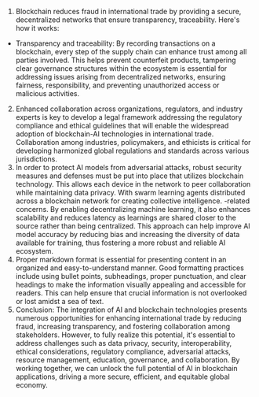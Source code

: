 1. Blockchain reduces fraud in international trade by providing a secure, decentralized networks that ensure transparency, traceability. Here's how it works:

- Transparency and traceability: By recording transactions on a blockchain, every step of the supply chain can enhance trust among all parties involved. This helps prevent counterfeit products, tampering clear governance structures within the ecosystem is essential for addressing issues arising from decentralized networks, ensuring fairness, responsibility, and preventing unauthorized access or malicious activities.

2. Enhanced collaboration across organizations, regulators, and industry experts is key to develop a legal framework addressing the regulatory compliance and ethical guidelines that will enable the widespread adoption of blockchain-AI technologies in international trade. Collaboration among industries, policymakers, and ethicists is critical for developing harmonized global regulations and standards across various jurisdictions.
3. In order to protect AI models from adversarial attacks, robust security measures and defenses must be put into place that utilizes blockchain technology. This allows each device in the network to peer collaboration while maintaining data privacy. With swarm learning agents distributed across a blockchain network for creating collective intelligence.
-related concerns. By enabling decentralizing machine learning, it also enhances scalability and reduces latency as learnings are shared closer to the source rather than being centralized. This approach can help improve AI model accuracy by reducing bias and increasing the diversity of data available for training, thus fostering a more robust and reliable AI ecosystem.
4. Proper markdown format is essential for presenting content in an organized and easy-to-understand manner. Good formatting practices include using bullet points, subheadings, proper punctuation, and clear headings to make the information visually appealing and accessible for readers. This can help ensure that crucial information is not overlooked or lost amidst a sea of text.
5. Conclusion: The integration of AI and blockchain technologies presents numerous opportunities for enhancing international trade by reducing fraud, increasing transparency, and fostering collaboration among stakeholders. However, to fully realize this potential, it's essential to address challenges such as data privacy, security, interoperability, ethical considerations, regulatory compliance, adversarial attacks, resource management, education, governance, and collaboration. By working together, we can unlock the full potential of AI in blockchain applications, driving a more secure, efficient, and equitable global economy.